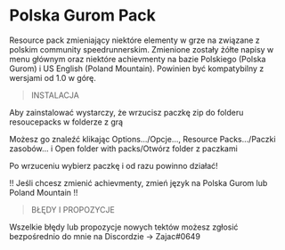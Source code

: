 # Polska Gurom Pack
Resource pack zmieniający niektóre elementy w grze na związane z polskim community speedrunnerskim. Zmienione zostały żółte napisy w menu głównym oraz niektóre achievmenty na bazie Polskiego (Polska Gurom) i US English (Poland Mountain). Powinien być kompatybilny z wersjami od 1.0 w górę.

> INSTALACJA 

Aby zainstalować wystarczy, że wrzucisz paczkę zip do folderu resoucepacks w folderze z grą

Możesz go znaleźć klikając Options.../Opcje..., Resource Packs.../Paczki zasobów... i Open folder with packs/Otwórz folder z paczkami

Po wrzuceniu wybierz paczkę i od razu powinno działać!

!! Jeśli chcesz zmienić achievmenty, zmień język na Polska Gurom lub Poland Mountain !!


> BŁĘDY I PROPOZYCJE 

Wszelkie błędy lub propozycje nowych tektów możesz zgłosić bezpośrednio do mnie na Discordzie -> Zajac#0649 
